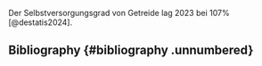 Der Selbstversorgungsgrad von Getreide lag 2023 bei 107%
[@destatis2024].

Bibliography {#bibliography .unnumbered}
------------
